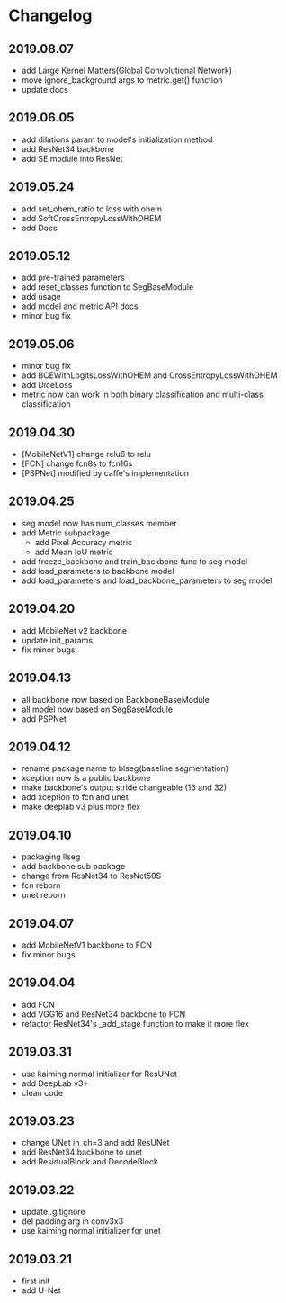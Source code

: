 # Changelog

## 2019.08.07

- add Large Kernel Matters(Global Convolutional Network)
- move ignore_background args to metric.get() function
- update docs

## 2019.06.05

- add dilations param to model's initialization method
- add ResNet34 backbone
- add SE module into ResNet

## 2019.05.24

- add set_ohem_ratio to loss with ohem
- add SoftCrossEntropyLossWithOHEM
- add Docs

## 2019.05.12

- add pre-trained parameters
- add reset_classes function to SegBaseModule
- add usage
- add model and metric API docs
- minor bug fix

## 2019.05.06

- minor bug fix
- add BCEWithLogitsLossWithOHEM and CrossEntropyLossWithOHEM
- add DiceLoss
- metric now can work in both binary classification and multi-class classification

## 2019.04.30

- [MobileNetV1] change relu6 to relu
- [FCN] change fcn8s to fcn16s
- [PSPNet] modified by caffe's implementation

## 2019.04.25

- seg model now has num_classes member
- add Metric subpackage
  - add Pixel Accuracy metric
  - add Mean IoU metric
- add freeze_backbone and train_backbone func to seg model
- add load_parameters to backbone model
- add load_parameters and load_backbone_parameters to seg model

## 2019.04.20

- add MobileNet v2 backbone
- update init_params
- fix minor bugs

## 2019.04.13

- all backbone now based on BackboneBaseModule
- all model now based on SegBaseModule
- add PSPNet

## 2019.04.12

- rename package name to blseg(baseline segmentation)
- xception now is a public backbone
- make backbone's output stride changeable (16 and 32)
- add xception to fcn and unet
- make deeplab v3 plus more flex

## 2019.04.10

- packaging llseg
- add backbone sub package
- change from ResNet34 to ResNet50S
- fcn reborn
- unet reborn

## 2019.04.07

- add MobileNetV1 backbone to FCN
- fix minor bugs

## 2019.04.04

- add FCN
- add VGG16 and ResNet34 backbone to FCN
- refactor ResNet34's _add_stage function to make it more flex

## 2019.03.31

- use kaiming normal initializer for ResUNet
- add DeepLab v3+
- clean code

## 2019.03.23

- change UNet in_ch=3 and add ResUNet
- add ResNet34 backbone to unet
- add ResidualBlock and DecodeBlock

## 2019.03.22

- update .gitignore
- del padding arg in conv3x3
- use kaiming normal initializer for unet

## 2019.03.21

- first init
- add U-Net

